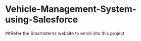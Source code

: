 # Vehicle-Management-System-using-Salesforce

##Refer the Smartinternz website to enroll into this project
